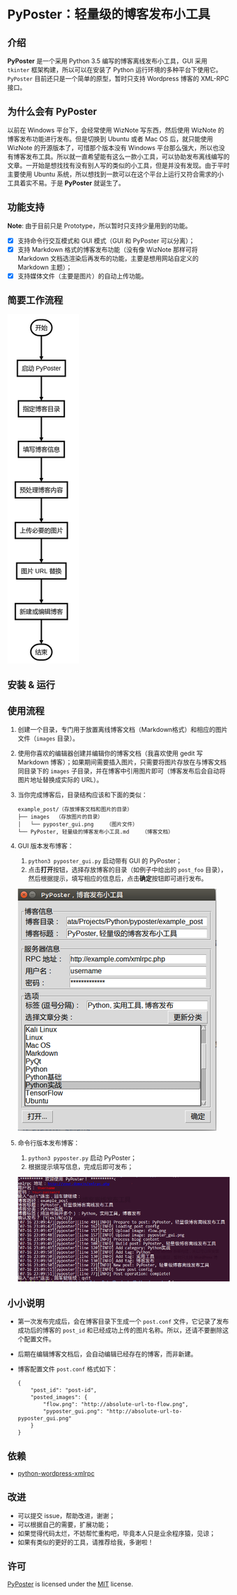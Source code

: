 # PyPoster：轻量级的博客发布小工具
## 介绍
**PyPoster** 是一个采用 Python 3.5 编写的博客离线发布小工具，GUI 采用 `tkinter` 框架构建，所以可以在安装了 Python 运行环境的多种平台下使用它。`PyPoster` 目前还只是一个简单的原型，暂时只支持 Wordpress 博客的 XML-RPC 接口。

## 为什么会有 PyPoster
以前在 Windows 平台下，会经常使用 WizNote 写东西，然后使用 WizNote 的博客发布功能进行发布。但是切换到 Ubuntu 或者 Mac OS 后，就只能使用 WizNote 的开源版本了，可惜那个版本没有 Windows 平台那么强大，所以也没有博客发布工具。所以就一直希望能有这么一款小工具，可以协助发布离线编写的文章。一开始是想找找有没有别人写的类似的小工具，但是并没有发现。由于平时主要使用 Ubuntu 系统，所以想找到一款可以在这个平台上运行又符合需求的小工具着实不易。于是 **PyPoster** 就诞生了。

## 功能支持
**Note**: 由于目前只是 Prototype，所以暂时只支持少量用到的功能。
- [x] 支持命令行交互模式和 GUI 模式（GUI 和 PyPoster 可以分离）；
- [x] 支持 Markdown 格式的博客发布功能（没有像 WizNote 那样可将 Markdown 文档选渲染后再发布的功能，主要是想用网站自定义的 Markdown 主题）；
- [x] 支持媒体文件（主要是图片）的自动上传功能。

## 简要工作流程

![flow](images/flow.png)


## 安装 & 运行



## 使用流程
1. 创建一个目录，专门用于放置离线博客文档（Markdown格式）和相应的图片文件（`images` 目录）。
1. 使用你喜欢的编辑器创建并编辑你的博客文档（我喜欢使用 gedit 写 Markdown 博客）；如果期间需要插入图片，只需要将图片存放在与博客文档同目录下的 `images` 子目录，并在博客中引用图片即可（博客发布后会自动将图片地址替换成实际的 URL）。
1. 当你完成博客后，目录结构应该和下面的类似：

    ```
    example_post/（存放博客文档和图片的目录）
    ├── images  （存放图片的目录）
    │   └── pyposter_gui.png    （图片文件）
    └── PyPoster, 轻量级的博客发布小工具.md    （博客文档）
    ```

1. GUI 版本发布博客：
    1. `python3 pyposter_gui.py` 启动带有 GUI 的 PyPoster； 
    1. 点击**打开**按钮，选择存放博客的目录（如例子中给出的 `post_foo` 目录），然后根据提示，填写相应的信息后，点击**确定**按钮即可进行发布。

    ![GUI](images/pyposter_gui.png)

1. 命令行版本发布博客：
    1. `python3 pyposter.py` 启动 PyPoster；
    1. 根据提示填写信息，完成后即可发布；
    
    ![Command](images/command_mode.png)

## 小小说明
- 第一次发布完成后，会在博客目录下生成一个 `post.conf` 文件，它记录了发布成功后的博客的 `post_id` 和已经成功上传的图片名称。所以，还请不要删除这个配置文件。
- 后期在编辑博客文档后，会自动编辑已经存在的博客，而非新建。
- 博客配置文件 `post.conf` 格式如下：

    ```
    {
        "post_id": "post-id", 
        "posted_images": {
            "flow.png": "http://absolute-url-to-flow.png",
            "pyposter_gui.png": "http://absolute-url-to-pyposter_gui.png"
        }
    }
    ```

## 依赖
- [python-wordpress-xmlrpc](https://github.com/maxcutler/python-wordpress-xmlrpc)

## 改进
- 可以提交 issue，帮助改进，谢谢；
- 可以根据自己的需要，扩展功能；
- 如果觉得代码太烂，不妨帮忙重构吧，毕竟本人只是业余程序猿，见谅；
- 如果有类似的更好的工具，请推荐给我，多谢啦！

## 许可
[PyPoster](https://github.com/ChrisLeeGit/pyposter) is licensed under the [MIT](LICENSE.md) license. 
